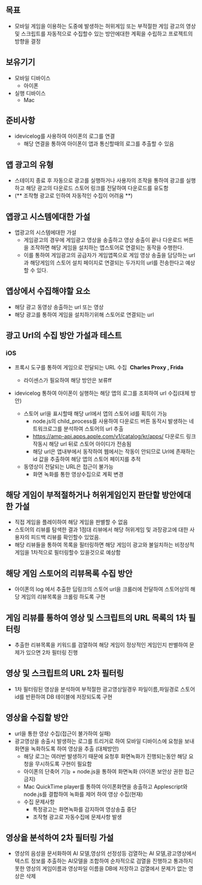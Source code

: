 ## 목표

- 모바일 게임을 이용하는 도중에 발생하는 허위게임 또는 부적절한 게임 광고의 영상 및 스크립트를 자동적으로 수집할수 있는 방안에대한 계획을 수립하고 프로젝트의 방향을 결정

## 보유기기

- 모바일 디바이스
  - 아이폰
- 실행 디바이스
  - Mac

## 준비사항

- idevicelog를 사용하여 아이폰의 로그를 연결
  - 해당 연결을 통하여 아이폰이 앱과 통신할때의 로그를 추출할 수 있음

## 앱 광고의 유형

- 스테이지 종료 후 자동으로 광고를 실행하거나 사용자의 조작을 통하여 광고를 실행하고 해당 광고의 다운로드 스토어 링크를 전달하여 다운로드를 유도함
- (** 조작형 광고로 인하여 자동적인 수집이 어려움 **)

## 앱광고 시스템에대한 가설

- 앱광고의 시스템에대한 가설
  - 게임광고의 경우에 게임광고 영상을 송출하고 영상 송출이 끝나 다운로드 버튼을 조작하면 해당 게임을 설치하는 앱스토어로 연결되는 동작을 수행한다.
  - 이를 통하여 게임광고의 공급자가 게임앱쪽으로 게임 영상 송출을 담당하는 url 과 해당게임의 스토어 설치 페이지로 연결되는 두가지의 url를 전송한다고 예상할 수 있다.

## 앱상에서 수집해야할 요소

- 해당 광고 동영상 송출하는 url 또는 영상
- 해당 광고를 통하여 게임을 설치하기위해 스토어로 연결되는 url

## 광고 Url의 수집 방안 가설과 테스트

### iOS

- 프록시 도구를 통하여 게임으로 전달되는 URL 수집  **Charles Proxy , Frida**

  - 라이센스가 필요하여 해당 방안은 보류ff

- idevicelog 통하여 아이폰이 실행하는 해당 앱의 로그를 조회하여 url 수집(대체 방안)
  - 스토어 url을 표시할때 해당 url에서 앱의 스토어 id를 획득이 가능
    - node.js의 child_process를 사용하여 다운로드 버튼 동작시 발생하는 네트워크로그를 분석하여 스토어의 url 추출
    - https://amp-api.apps.apple.com/v1/catalog/kr/apps/ 다운로드 링크 작동시 해당 url 뒤로 스토어 아이디가 전송됨
    - 해당 url은 앱내부에서 동작하여 웹에서는 작동이 안되므로 Url에 존재하는 id 값을 추출하여 해당 앱의 스토어 페이지를 추적
  - 동영상이 전달되는 URL은 접근이 불가능
    - 화면 녹화를 통한 영상수집으로 계획 변경

## 해당 게임이 부적절하거나 허위게임인지 판단할 방안에대한 가설

- 직접 게임을 플레이하여 해당 게임을 판별할 수 없음
- 스토어의 리뷰를 탐색한 결과 1점대 리뷰에서 해당 허위게임 및 과장광고에 대한 사용자의 피드백 리뷰를 확인할수 있었음.
- 해당 리뷰들을 통하여 목록을 필터링하면 해당 게임이 광고와 불일치하는 비정상적 게임을 1차적으로 필터링할수 있을것으로 예상함

## 해당 게임 스토어의 리뷰목록 수집 방안

- 아이폰의 log 에서 추출한 딥링크의 스토어 url을 크롤러에 전달하여 스토어상의 해당 게임의 리뷰목록을 크롤링 하도록 구현

## 게임 리뷰를 통하여 영상 및 스크립트의 URL 목록의 1차 필터링

- 추출한 리뷰목록을 키워드를 검열하여 해당 게임이 정상적인 게임인지 판별하여 문제가 있으면 2차 필터링 진행

## 영상 및 스크립트의 URL 2차 필터링

- 1차 필터링된 영상을 분석하여 부적절한 광고영상일경우 파일이름,파일경로 스토어id를 반환하여 DB 테이블에 저장되도록 구현

## 영상을 수집할 방안

- url을 통한 영상 수집(접근이 불가하여 실패)
- 광고영상을 송출시 발생하는 로그를 트리거로 하여 모바일 디바이스에 요청을 보내 화면을 녹화하도록 하여 영상을 추출 (대체방안)
  - 해당 로그는 여러번 발생하기 때문에 요청후 화면녹화가 진행되는동안 해당 요청을 무시하도록 구현이 필요함
  - 아이폰의 단축어 기능 + node.js을 통하여 화면녹화 (아이폰 보안상 권한 접근금지)
  - Mac QuickTime player를 통하여 아이폰화면을 송출하고 Applescript와 node.js를 결합하여 녹화를 제어 하여 영상 수집(현재)
  - 수집 문제사항
    - 특정광고는 화면녹화를 감지하여 영상송출 중단
    - 조작형 광고로 자동수집에 문제사항 발생

## 영상을 분석하여 2차 필터링 가설

- 영상의 음성을 문서화하여 AI 모델,영상의 선정성등 검열하는 AI 모델,광고영상에서 텍스트 정보를 추출하는 AI모델을 조합하여 순차적으로 검열을 진행하고 통과하지 못한 영상의 게임이름과 영상파일 이름을 DB에 저장하고 검열에서 문제가 없는 영상은 삭제
